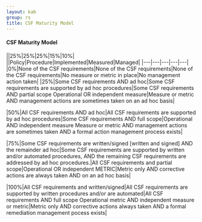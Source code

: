 ```yaml
---
layout: kab
group: rs
title: CSF Maturity Model
---
```

#### CSF Maturity Model

||25%|25%|25%|15%|10%|
||Policy|Procedure|Implemented|Measured|Managed|
|---|---|---|---|---|
|0%|None of the CSF requirements|None of the CSF requirements|None of the CSF requirements|No measure or metric in place|No management action taken|
|25%|Some CSF requirements AND ad hoc|Some CSF requirements are supported by ad hoc procedures|Some CSF requirements AND partial scope	Operational OR independent measure|Measure or metric AND management actions are sometimes taken on an ad hoc basis|

|50%|All CSF requirements AND ad hoc|All CSF requirements are supported by ad hoc procedures|Some CSF requirements AND full scope|Operational AND independent measure	Measure or metric AND management actions are sometimes taken AND a formal action management process exists|

|75%|Some CSF requirements are written/signed [written and signed] AND the remainder ad hoc|Some CSF requirements are supported by written and/or automated procedures, AND the remaining CSF requirements are addressed by ad hoc procedures.|All CSF requirements and partial scope|Operational OR independent METRIC|Metric only AND corrective actions are always taken AND on an ad hoc basis|

|100%|All CSF requirements and written/signed|All CSF requirements are supported by written procedures and/or are automated|All CSF requirements AND full scope	Operational metric AND independent measure or metric|Metric only AND corrective actions always taken AND a formal remediation
management pocess exists|

<br/>
<br/>
